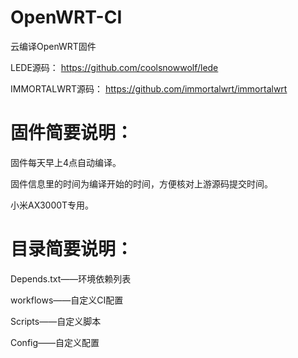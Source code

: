 # OpenWRT-CI
云编译OpenWRT固件

LEDE源码：
https://github.com/coolsnowwolf/lede

IMMORTALWRT源码：
https://github.com/immortalwrt/immortalwrt

# 固件简要说明：

固件每天早上4点自动编译。

固件信息里的时间为编译开始的时间，方便核对上游源码提交时间。

小米AX3000T专用。

# 目录简要说明：

Depends.txt——环境依赖列表

workflows——自定义CI配置

Scripts——自定义脚本

Config——自定义配置

